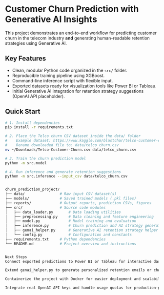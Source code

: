 # Customer Churn Prediction with Generative AI Insights

This project demonstrates an end-to-end workflow for predicting customer churn in the telecom industry **and** generating human-readable retention strategies using Generative AI.

## Key Features
- Clean, modular Python code organized in the `src/` folder.
- Reproducible training pipeline using XGBoost.
- Command-line inference script with flexible input.
- Exported datasets ready for visualization tools like Power BI or Tableau.
- Initial Generative AI integration for retention strategy suggestions (OpenAI API placeholder).

## Quick Start

```bash
# 1. Install dependencies
pip install -r requirements.txt

# 2. Place the Telco churn CSV dataset inside the data/ folder
#    Example dataset: https://www.kaggle.com/blastchar/telco-customer-churn
#    Rename downloaded file to: data/telco_churn.csv
mv ~/Downloads/Telco-Customer-Churn.csv data/telco_churn.csv

# 3. Train the churn prediction model
python -m src.model

# 4. Run inference and generate retention suggestions
python -m src.inference --input_csv data/telco_churn.csv


churn_prediction_project/
├── data/                # Raw input CSV dataset(s)
├── models/              # Saved trained models (.pkl files)
├── reports/             # Output reports, prediction CSVs, figures
├── src/                 # Source code modules
│   ├── data_loader.py       # Data loading utilities
│   ├── preprocessing.py     # Data cleaning and feature engineering
│   ├── model.py             # Model training and evaluation
│   ├── inference.py         # Churn prediction and AI strategy generation
│   ├── genai_helper.py      # Generative AI retention strategy helper
│   └── config.py            # Configuration and constants
├── requirements.txt     # Python dependencies
└── README.md            # Project overview and instructions


Next Steps
Connect exported predictions to Power BI or Tableau for interactive dashboards.

Extend genai_helper.py to generate personalized retention emails or chatbot responses.

Containerize the project with Docker for easier deployment and scalability.

Integrate real OpenAI API keys and handle usage quotas for production-grade AI assistance.